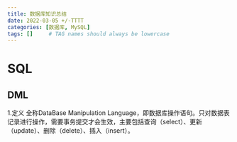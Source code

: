 ```yaml
---
title: 数据库知识总结
date: 2022-03-05 +/-TTTT
categories: [数据库, MySQL]
tags: []     # TAG names should always be lowercase
---
```


# SQL
##  DML
1.定义
全称DataBase Manipulation Language，即数据库操作语句。只对数据表记录进行操作，需要事务提交才会生效，主要包括查询（select）、更新（update）、删除（delete）、插入（insert）。

